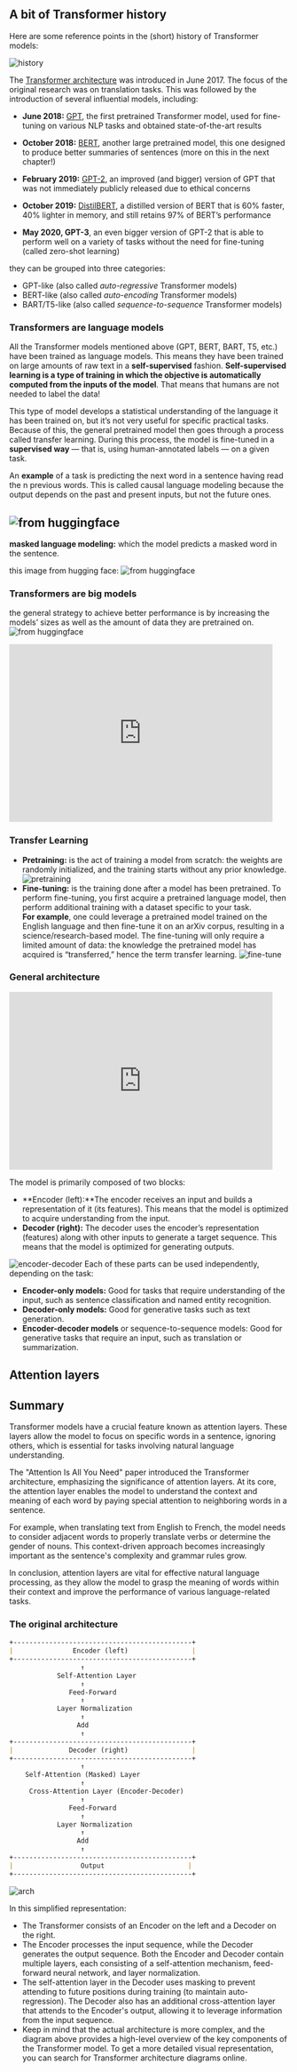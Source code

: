 ## A bit of Transformer history
Here are some reference points in the (short) history of Transformer models:

![history](https://huggingface.co/datasets/huggingface-course/documentation-images/resolve/main/en/chapter1/transformers_chrono.svg)


The [Transformer architecture](https://arxiv.org/abs/1706.03762) was introduced in June 2017. The focus of the original research was on translation tasks. This was followed by the introduction of several influential models, including:

* **June 2018:** [GPT](https://cdn.openai.com/research-covers/language-unsupervised/language_understanding_paper.pdf), the first pretrained Transformer model, used for fine-tuning on various NLP tasks and obtained state-of-the-art results

* **October 2018:** [BERT](), another large pretrained model, this one designed to produce better summaries of sentences (more on this in the next chapter!)

* **February 2019:** [GPT-2](), an improved (and bigger) version of GPT that was not immediately publicly released due to ethical concerns

* **October 2019:** [DistilBERT](), a distilled version of BERT that is 60% faster, 40% lighter in memory, and still retains 97% of BERT’s performance



*  **May 2020, GPT-3**, an even bigger version of GPT-2 that is able to perform well on a variety of tasks without the need for fine-tuning (called zero-shot learning)

they can be grouped into three categories:

* GPT-like (also called *auto-regressive* Transformer models)
* BERT-like (also called *auto-encoding* Transformer models)
* BART/T5-like (also called *sequence-to-sequence* Transformer models)


### Transformers are language models
All the Transformer models mentioned above (GPT, BERT, BART, T5, etc.) have been trained as language models. This means they have been trained on large amounts of raw text in a **self-supervised** fashion. **Self-supervised learning is a type of training in which the objective is automatically computed from the inputs of the model**. That means that humans are not needed to label the data!

This type of model develops a statistical understanding of the language it has been trained on, but it’s not very useful for specific practical tasks. Because of this, the general pretrained model then goes through a process called transfer learning. During this process, the model is fine-tuned in a **supervised way** — that is, using human-annotated labels — on a given task.

An **example** of a task is predicting the next word in a sentence having read the n previous words. This is called causal language modeling because the output depends on the past and present inputs, but not the future ones.

![from huggingface](https://huggingface.co/datasets/huggingface-course/documentation-images/resolve/main/en/chapter1/causal_modeling.svg)
-------
**masked language modeling:**  which the model predicts a masked word in the sentence.


this image from hugging face:
![from huggingface](https://huggingface.co/datasets/huggingface-course/documentation-images/resolve/main/en/chapter1/masked_modeling.svg)


### Transformers are big models
the general strategy to achieve better performance is by increasing the models’ sizes as well as the amount of data they are pretrained on.
![from huggingface](https://huggingface.co/datasets/huggingface-course/documentation-images/resolve/main/en/chapter1/model_parameters.png)


<iframe width="475" height="320" src="https://www.youtube.com/embed/ftWlj4FBHTg" title="The carbon footprint of Transformers" frameborder="0" allow="accelerometer; autoplay; clipboard-write; encrypted-media; gyroscope; picture-in-picture; web-share" allowfullscreen></iframe>


### Transfer Learning

   -  **Pretraining:** is the act of training a model from scratch: the weights are randomly initialized, and the training starts without any prior knowledge.
![pretraining](https://huggingface.co/datasets/huggingface-course/documentation-images/resolve/main/en/chapter1/pretraining.svg)
   - **Fine-tuning:** is the training done after a model has been pretrained. To perform fine-tuning, you first acquire a pretrained language model, then perform additional training with a dataset specific to your task.<br/>
**For example**, one could leverage a pretrained model trained on the English language and then fine-tune it on an arXiv corpus, resulting in a science/research-based model. The fine-tuning will only require a limited amount of data: the knowledge the pretrained model has acquired is “transferred,” hence the term transfer learning.
![fine-tune](https://huggingface.co/datasets/huggingface-course/documentation-images/resolve/main/en/chapter1/finetuning.svg)

### General architecture
<iframe width="475" height="320" src="https://www.youtube.com/embed/H39Z_720T5s" title="The Transformer architecture" frameborder="0" allow="accelerometer; autoplay; clipboard-write; encrypted-media; gyroscope; picture-in-picture; web-share" allowfullscreen></iframe>


The model is primarily composed of two blocks:
- **Encoder (left):**The encoder receives an input and builds a representation of it (its features). This means that the model is optimized to acquire understanding from the input.
- **Decoder (right):** The decoder uses the encoder’s representation (features) along with other inputs to generate a target sequence. This means that the model is optimized for generating outputs.

![encoder-decoder](https://huggingface.co/datasets/huggingface-course/documentation-images/resolve/main/en/chapter1/transformers_blocks.svg)
Each of these parts can be used independently, depending on the task:

- **Encoder-only models:** Good for tasks that require understanding of the input, such as sentence classification and named entity recognition.
- **Decoder-only models:** Good for generative tasks such as text generation.
- **Encoder-decoder models** or sequence-to-sequence models: Good for generative tasks that require an input, such as translation or summarization.


## Attention layers

## Summary

Transformer models have a crucial feature known as attention layers. These layers allow the model to focus on specific words in a sentence, ignoring others, which is essential for tasks involving natural language understanding.

The "Attention Is All You Need" paper introduced the Transformer architecture, emphasizing the significance of attention layers. At its core, the attention layer enables the model to understand the context and meaning of each word by paying special attention to neighboring words in a sentence.

For example, when translating text from English to French, the model needs to consider adjacent words to properly translate verbs or determine the gender of nouns. This context-driven approach becomes increasingly important as the sentence's complexity and grammar rules grow.

In conclusion, attention layers are vital for effective natural language processing, as they allow the model to grasp the meaning of words within their context and improve the performance of various language-related tasks.
### The original architecture
```markdown
+---------------------------------------------+
|               Encoder (left)                |
+---------------------------------------------+
                  ↑
            Self-Attention Layer
                  ↑
               Feed-Forward
                  ↑
            Layer Normalization
                  ↑
                 Add
                  ↑
+---------------------------------------------+
|              Decoder (right)                |
+---------------------------------------------+
                  ↑
    Self-Attention (Masked) Layer
                  ↑
     Cross-Attention Layer (Encoder-Decoder)
                  ↑
               Feed-Forward
                  ↑
            Layer Normalization
                  ↑
                 Add
                  ↑
+---------------------------------------------+
|                 Output                     |
+---------------------------------------------+
```

![arch](https://huggingface.co/datasets/huggingface-course/documentation-images/resolve/main/en/chapter1/transformers.svg)


In this simplified representation:

- The Transformer consists of an Encoder on the left and a Decoder on the right.
- The Encoder processes the input sequence, while the Decoder generates the output sequence.
Both the Encoder and Decoder contain multiple layers, each consisting of a self-attention mechanism, feed-forward neural network, and layer normalization.
- The self-attention layer in the Decoder uses masking to prevent attending to future positions during training (to maintain auto-regression).
The Decoder also has an additional cross-attention layer that attends to the Encoder's output, allowing it to leverage information from the input sequence.
- Keep in mind that the actual architecture is more complex, and the diagram above provides a high-level overview of the key components of the Transformer model. To get a more detailed visual representation, you can search for Transformer architecture diagrams online.





